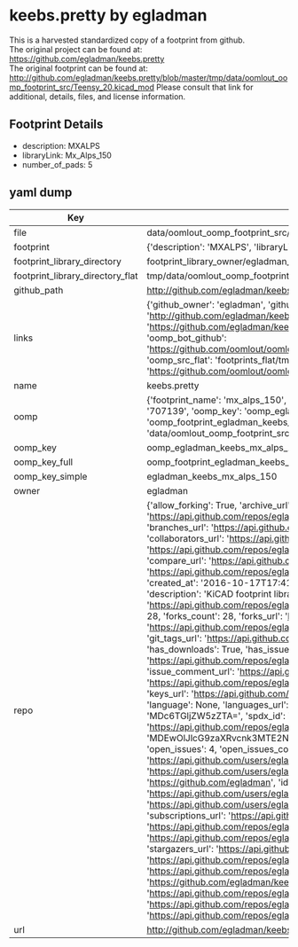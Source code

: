# keebs.pretty by egladman  
This is a harvested standardized copy of a footprint from github.  
The original project can be found at:  
https://github.com/egladman/keebs.pretty  
The original footprint can be found at:
http://github.com/egladman/keebs.pretty/blob/master/tmp/data/oomlout_oomp_footprint_src/Teensy_20.kicad_mod
Please consult that link for additional, details, files, and license information.  
## Footprint Details
* description: MXALPS  
* libraryLink: Mx_Alps_150  
* number_of_pads: 5  
## yaml dump  
| Key | Value |  
| --- | --- |  
| file | data/oomlout_oomp_footprint_src/keebs.pretty/Mx_Alps_150.kicad_mod |  
| footprint | {'description': 'MXALPS', 'libraryLink': 'Mx_Alps_150', 'number_of_pads': 5} |  
| footprint_library_directory | footprint_library_owner/egladman_keebs.pretty |  
| footprint_library_directory_flat | tmp/data/oomlout_oomp_footprint_src/footprints_flat/egladman_keebs_mx_alps_150/working |  
| github_path | http://github.com/egladman/keebs.pretty/blob/master/tmp/data/oomlout_oomp_footprint_src/Mx_Alps_150.kicad_mod |  
| links | {'github_owner': 'egladman', 'github_repo_name': 'keebs.pretty', 'github_src': 'http://github.com/egladman/keebs.pretty/blob/master/tmp/data/oomlout_oomp_footprint_src/Teensy_20.kicad_mod', 'github_src_repo': 'https://github.com/egladman/keebs.pretty', 'oomp_bot': 'tmp/data/oomlout_oomp_footprint_src/footprints/egladman_keebs_mx_alps_150/working', 'oomp_bot_github': 'https://github.com/oomlout/oomlout_oomp_footprint_bot/tree/main/tmp/data/oomlout_oomp_footprint_src/footprints/egladman_keebs_mx_alps_150/working', 'oomp_src_flat': 'footprints_flat/tmp/data/oomlout_oomp_footprint_src/footprints_flat/egladman_keebs_mx_alps_150/working', 'oomp_src_flat_github': 'https://github.com/oomlout/oomlout_oomp_footprint_src/tree/main/tmp/data/oomlout_oomp_footprint_src/footprints_flat/egladman_keebs_mx_alps_150/working'} |  
| name | keebs.pretty |  
| oomp | {'footprint_name': 'mx_alps_150', 'library_name': 'keebs', 'md5': '707139a73fecc7d1ad1df6fd9a988a56', 'md5_10': '707139a73f', 'md5_5': '70713', 'md5_6': '707139', 'oomp_key': 'oomp_egladman_keebs_mx_alps_150', 'oomp_key_extra': 'oomp_footprint_egladman_keebs_mx_alps_150', 'oomp_key_full': 'oomp_footprint_egladman_keebs_mx_alps_150_707139', 'oomp_key_simple': 'egladman_keebs_mx_alps_150', 'original_filename': 'data/oomlout_oomp_footprint_src/keebs.pretty/Mx_Alps_150.kicad_mod', 'owner_name': 'egladman'} |  
| oomp_key | oomp_egladman_keebs_mx_alps_150 |  
| oomp_key_full | oomp_footprint_egladman_keebs_mx_alps_150 |  
| oomp_key_simple | egladman_keebs_mx_alps_150 |  
| owner | egladman |  
| repo | {'allow_forking': True, 'archive_url': 'https://api.github.com/repos/egladman/keebs.pretty/{archive_format}{/ref}', 'archived': False, 'assignees_url': 'https://api.github.com/repos/egladman/keebs.pretty/assignees{/user}', 'blobs_url': 'https://api.github.com/repos/egladman/keebs.pretty/git/blobs{/sha}', 'branches_url': 'https://api.github.com/repos/egladman/keebs.pretty/branches{/branch}', 'clone_url': 'https://github.com/egladman/keebs.pretty.git', 'collaborators_url': 'https://api.github.com/repos/egladman/keebs.pretty/collaborators{/collaborator}', 'comments_url': 'https://api.github.com/repos/egladman/keebs.pretty/comments{/number}', 'commits_url': 'https://api.github.com/repos/egladman/keebs.pretty/commits{/sha}', 'compare_url': 'https://api.github.com/repos/egladman/keebs.pretty/compare/{base}...{head}', 'contents_url': 'https://api.github.com/repos/egladman/keebs.pretty/contents/{+path}', 'contributors_url': 'https://api.github.com/repos/egladman/keebs.pretty/contributors', 'created_at': '2016-10-17T17:41:17Z', 'default_branch': 'master', 'deployments_url': 'https://api.github.com/repos/egladman/keebs.pretty/deployments', 'description': 'KiCAD footprint library for hybrid MX/Alps footprints and microcontrollers', 'disabled': False, 'downloads_url': 'https://api.github.com/repos/egladman/keebs.pretty/downloads', 'events_url': 'https://api.github.com/repos/egladman/keebs.pretty/events', 'fork': False, 'forks': 28, 'forks_count': 28, 'forks_url': 'https://api.github.com/repos/egladman/keebs.pretty/forks', 'full_name': 'egladman/keebs.pretty', 'git_commits_url': 'https://api.github.com/repos/egladman/keebs.pretty/git/commits{/sha}', 'git_refs_url': 'https://api.github.com/repos/egladman/keebs.pretty/git/refs{/sha}', 'git_tags_url': 'https://api.github.com/repos/egladman/keebs.pretty/git/tags{/sha}', 'git_url': 'git://github.com/egladman/keebs.pretty.git', 'has_discussions': False, 'has_downloads': True, 'has_issues': True, 'has_pages': False, 'has_projects': True, 'has_wiki': False, 'homepage': '', 'hooks_url': 'https://api.github.com/repos/egladman/keebs.pretty/hooks', 'html_url': 'https://github.com/egladman/keebs.pretty', 'id': 71164762, 'is_template': False, 'issue_comment_url': 'https://api.github.com/repos/egladman/keebs.pretty/issues/comments{/number}', 'issue_events_url': 'https://api.github.com/repos/egladman/keebs.pretty/issues/events{/number}', 'issues_url': 'https://api.github.com/repos/egladman/keebs.pretty/issues{/number}', 'keys_url': 'https://api.github.com/repos/egladman/keebs.pretty/keys{/key_id}', 'labels_url': 'https://api.github.com/repos/egladman/keebs.pretty/labels{/name}', 'language': None, 'languages_url': 'https://api.github.com/repos/egladman/keebs.pretty/languages', 'license': {'key': 'other', 'name': 'Other', 'node_id': 'MDc6TGljZW5zZTA=', 'spdx_id': 'NOASSERTION', 'url': None}, 'merges_url': 'https://api.github.com/repos/egladman/keebs.pretty/merges', 'milestones_url': 'https://api.github.com/repos/egladman/keebs.pretty/milestones{/number}', 'mirror_url': None, 'name': 'keebs.pretty', 'network_count': 28, 'node_id': 'MDEwOlJlcG9zaXRvcnk3MTE2NDc2Mg==', 'notifications_url': 'https://api.github.com/repos/egladman/keebs.pretty/notifications{?since,all,participating}', 'open_issues': 4, 'open_issues_count': 4, 'owner': {'avatar_url': 'https://avatars.githubusercontent.com/u/8713153?v=4', 'events_url': 'https://api.github.com/users/egladman/events{/privacy}', 'followers_url': 'https://api.github.com/users/egladman/followers', 'following_url': 'https://api.github.com/users/egladman/following{/other_user}', 'gists_url': 'https://api.github.com/users/egladman/gists{/gist_id}', 'gravatar_id': '', 'html_url': 'https://github.com/egladman', 'id': 8713153, 'login': 'egladman', 'node_id': 'MDQ6VXNlcjg3MTMxNTM=', 'organizations_url': 'https://api.github.com/users/egladman/orgs', 'received_events_url': 'https://api.github.com/users/egladman/received_events', 'repos_url': 'https://api.github.com/users/egladman/repos', 'site_admin': False, 'starred_url': 'https://api.github.com/users/egladman/starred{/owner}{/repo}', 'subscriptions_url': 'https://api.github.com/users/egladman/subscriptions', 'type': 'User', 'url': 'https://api.github.com/users/egladman'}, 'private': False, 'pulls_url': 'https://api.github.com/repos/egladman/keebs.pretty/pulls{/number}', 'pushed_at': '2020-08-11T11:05:59Z', 'releases_url': 'https://api.github.com/repos/egladman/keebs.pretty/releases{/id}', 'size': 48, 'ssh_url': 'git@github.com:egladman/keebs.pretty.git', 'stargazers_count': 154, 'stargazers_url': 'https://api.github.com/repos/egladman/keebs.pretty/stargazers', 'statuses_url': 'https://api.github.com/repos/egladman/keebs.pretty/statuses/{sha}', 'subscribers_count': 12, 'subscribers_url': 'https://api.github.com/repos/egladman/keebs.pretty/subscribers', 'subscription_url': 'https://api.github.com/repos/egladman/keebs.pretty/subscription', 'svn_url': 'https://github.com/egladman/keebs.pretty', 'tags_url': 'https://api.github.com/repos/egladman/keebs.pretty/tags', 'teams_url': 'https://api.github.com/repos/egladman/keebs.pretty/teams', 'temp_clone_token': None, 'topics': ['kicad-library'], 'trees_url': 'https://api.github.com/repos/egladman/keebs.pretty/git/trees{/sha}', 'updated_at': '2023-09-16T23:11:52Z', 'url': 'https://api.github.com/repos/egladman/keebs.pretty', 'visibility': 'public', 'watchers': 154, 'watchers_count': 154, 'web_commit_signoff_required': False} |  
| url | http://github.com/egladman/keebs.pretty |  

